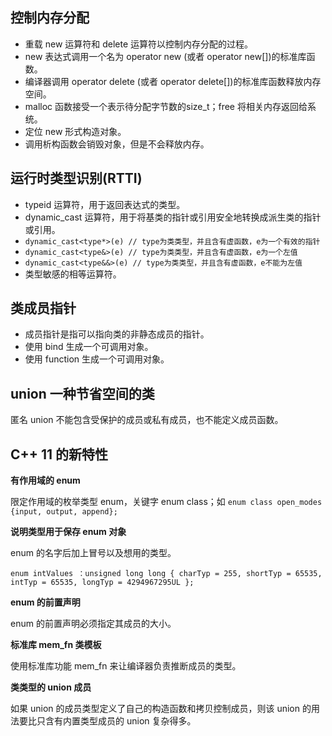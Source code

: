 ## 控制内存分配

* 重载 new 运算符和 delete 运算符以控制内存分配的过程。
* new 表达式调用一个名为 operator new (或者 operator new[])的标准库函数。
* 编译器调用 operator delete (或者 operator delete[])的标准库函数释放内存空间。
* malloc 函数接受一个表示待分配字节数的size_t；free 将相关内存返回给系统。
* 定位 new 形式构造对象。
* 调用析构函数会销毁对象，但是不会释放内存。

## 运行时类型识别(RTTI)

* typeid 运算符，用于返回表达式的类型。
* dynamic_cast 运算符，用于将基类的指针或引用安全地转换成派生类的指针或引用。
* `dynamic_cast<type*>(e) // type为类类型，并且含有虚函数，e为一个有效的指针`
* `dynamic_cast<type&>(e) // type为类类型，并且含有虚函数，e为一个左值`
* `dynamic_cast<type&&>(e) // type为类类型，并且含有虚函数，e不能为左值`
* 类型敏感的相等运算符。

## 类成员指针

* 成员指针是指可以指向类的非静态成员的指针。
* 使用 bind 生成一个可调用对象。
* 使用 function 生成一个可调用对象。

## union 一种节省空间的类

匿名 union 不能包含受保护的成员或私有成员，也不能定义成员函数。

## C++ 11 的新特性

**有作用域的 enum**

限定作用域的枚举类型 enum，关键字 enum class；如 `enum class open_modes {input, output, append};`

**说明类型用于保存 enum 对象**

enum 的名字后加上冒号以及想用的类型。

`enum intValues ：unsigned long long { charTyp = 255, shortTyp = 65535, intTyp = 65535, longTyp = 4294967295UL };`

**enum 的前置声明**

enum 的前置声明必须指定其成员的大小。

**标准库 mem_fn 类模板**

使用标准库功能 mem_fn 来让编译器负责推断成员的类型。

**类类型的 union 成员**

如果 union 的成员类型定义了自己的构造函数和拷贝控制成员，则该 union 的用法要比只含有内置类型成员的 union 复杂得多。
